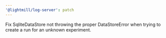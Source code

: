 ```yaml
---
'@lightmill/log-server': patch
---
```


Fix SqliteDataStore not throwing the proper DataStoreError when trying to create a run for an unknown experiment.
